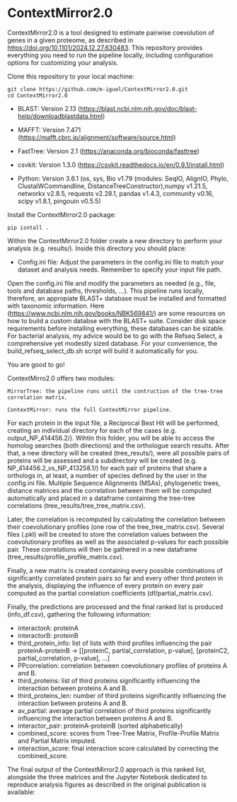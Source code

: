 # ContextMirror2.0 

ContextMirror2.0 is a tool designed to estimate pairwise coevolution of genes in a given proteome, as described in https://doi.org/10.1101/2024.12.27.630483. This repository provides everything you need to run the pipeline locally, including configuration options for customizing your analysis.

Clone this repository to your local machine:

    git clone https://github.com/m-iguel/ContextMirror2.0.git
    cd ContextMirror2.0

- BLAST: Version 2.13 (https://blast.ncbi.nlm.nih.gov/doc/blast-help/downloadblastdata.html)
- MAFFT: Version 7.471 (https://mafft.cbrc.jp/alignment/software/source.html)
- FastTree: Version 2.1 (https://anaconda.org/bioconda/fasttree)
- csvkit: Version 1.3.0 (https://csvkit.readthedocs.io/en/0.9.1/install.html)

- Python: Version 3.6.1 (os, sys, Bio v1.79 (modules: SeqIO, AlignIO, Phylo, ClustalWCommandline, DistanceTreeConstructor),numpy v1.21.5, networkx v2.8.5, requests v2.28.1, pandas v1.4.3, community v0.16, scipy v1.8.1, pingouin v0.5.5)

Install the ContextMirror2.0 package:

    pip isntall .

Within the ContextMirror2.0 folder create a new directory to perform your analysis (e.g. results/). Inside this directory you should place:

* Config.ini file: Adjust the parameters in the config.ini file to match your dataset and analysis needs. Remember to specify your input file path.

Open the config.ini file and modify the parameters as needed (e.g., file, tools and database paths, thresholds, ...). This pipeline runs locally, therefore, an appropiate BLAST+ database must be installed and formatted with taxonomic information. Here (https://www.ncbi.nlm.nih.gov/books/NBK569841/) are some resources on how to build a custom databse with the BLAST+ suite. Consider disk space requirements before installing everything, these databases can be sizable. For bacterial analysis, my advice would be to go with the Refseq Select, a comprehensive yet modestly sized database. For your convenience, the build_refseq_select_db.sh script will build it automatically for you.

You are good to go!

ContextMirro2.0 offers two modules:

    MirrorTree: the pipeline runs until the contruction of the tree-tree correlation matrix.
    
    ContextMirror: runs the full ContextMirror pipeline.

For each protein in the input file, a Reciprocal Best Hit will be performed, creating an individual directory for each of the cases (e.g. output_NP_414456.2/). Wihtin this folder, you will be able to access the homolog searches (both directions) and the orthologue search results. After that, a new directory will be created (tree_resuts/), were all possible pairs of proteins will be assessed and a subdirectory will be created (e.g. NP_414456.2_vs_NP_413258.1/) for each pair of proteins that share a orthologs in, at least, a number of species defined by the user in the config.ini file. Multiple Sequence Alignments (MSAs), phylogenetic trees, distance matrices and the correlation between them will be computed automatically and placed in a dataframe containing the tree-tree correlations (tree_results/tree_tree_matrix.csv).

Later, the correlation is recomputed by calculating the correlation between their coevolutionary profiles (one row of the tree_tree_matrix.csv). Several files (.pkl) will be created to store the correlation values between the coevolutionary profiles as well as the associated p-values for each possible pair. These correlations will then be gathered in a new dataframe (tree_results/profile_profile_matrix.csv).

Finally, a new matrix is created containing every possible combinations of significantly correlated protein pairs so far and every other third protein in the analysis, displaying the influence of every protein on every pair computed as the partial correlation coefficients (df/partial_matrix.csv).

Finally, the predictions are processed and the final ranked list is produced (info_df.csv), gathering the following information:

- interactorA: proteinA
- interactorB: proteinB
- third_protein_info: list of lists with third profiles influencing the pair proteinA-proteinB -> [[proteinC, partial_correlation, p-value], [proteinC2, partial_correlation, p-value], ...]
- PPcorrelation: correlation between coevolutionary profiles of proteins A and B.
- third_proteins: list of third proteins significantly influencing the interaction between proteins A and B.
- third_proteins_len: number of third proteins significantly influencing the interaction between proteins A and B.
- av_partial: average partial correlation of third proteins significantly influencing the interaction between proteins A and B.
- interactor_pair: proteinA-proteinB (sorted alphabetically)
- combined_score: scores from Tree-Tree Matrix, Profile-Profile Matrix and Partial Matrix imputed.
- interaction_score: final interaction score calculated by correcting the combined_score.

The final output of the ContextMirror2.0 approach is this ranked list, alongside the three matrices and the Jupyter Notebook dedicated to reproduce analysis figures as described in the original publication is available:



